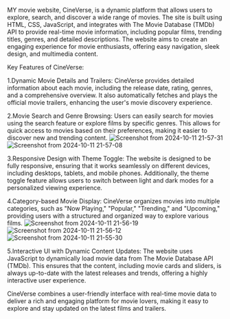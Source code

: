 MY movie website, CineVerse, is a dynamic platform that allows users to explore, search, and discover a wide range of movies. The site is built using HTML, CSS, JavaScript, and integrates with The Movie Database (TMDb) API to provide real-time movie information, including popular films, trending titles, genres, and detailed descriptions. The website aims to create an engaging experience for movie enthusiasts, offering easy navigation, sleek design, and multimedia content.

Key Features of CineVerse:

1.Dynamic Movie Details and Trailers: 
CineVerse provides detailed information about each movie, including the release date, rating, genres, and a comprehensive overview. It also automatically fetches and plays the official movie trailers, enhancing the user's movie discovery experience.

2.Movie Search and Genre Browsing: 
Users can easily search for movies using the search feature or explore films by specific genres. This allows for quick access to movies based on their preferences, making it easier to discover new and trending content.
![Screenshot from 2024-10-11 21-57-31](https://github.com/user-attachments/assets/5b8de1b3-b59f-4b3b-9c83-76587f43f328)
![Screenshot from 2024-10-11 21-57-08](https://github.com/user-attachments/assets/2c63e3b0-6702-4cba-a136-5eced1b024b2)


3.Responsive Design with Theme Toggle: 
The website is designed to be fully responsive, ensuring that it works seamlessly on different devices, including desktops, tablets, and mobile phones. Additionally, the theme toggle feature allows users to switch between light and dark modes for a personalized viewing experience.

4.Category-based Movie Display: 
CineVerse organizes movies into multiple categories, such as "Now Playing," "Popular," "Trending," and "Upcoming," providing users with a structured and organized way to explore various films.
![Screenshot from 2024-10-11 21-56-19](https://github.com/user-attachments/assets/5fe4f07b-7d86-48f5-98f1-aec07b53bf51)
![Screenshot from 2024-10-11 21-56-12](https://github.com/user-attachments/assets/4741cbea-9267-4c48-a3ac-b0afeaf5e421)
![Screenshot from 2024-10-11 21-55-30](https://github.com/user-attachments/assets/4f5fbda5-9ec9-496b-8e8e-9e5b24e3f49a)


5.Interactive UI with Dynamic Content Updates: 
The website uses JavaScript to dynamically load movie data from The Movie Database API (TMDb). This ensures that the content, including movie cards and sliders, is always up-to-date with the latest releases and trends, offering a highly interactive user experience.

CineVerse combines a user-friendly interface with real-time movie data to deliver a rich and engaging platform for movie lovers, making it easy to explore and stay updated on the latest films and trailers.
